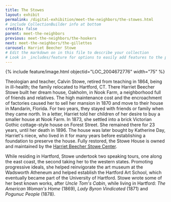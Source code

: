 ```yaml
---
title: The Stowes
layout: exhibit
permalink: /digital-exhibition/meet-the-neighbors/the-stowes.html
# include CollectionBuilder info at bottom
credits: false
parent: meet-the-neighbors
previous: meet-the-neighbors/the-hookers
next: meet-the-neighbors/the-gillettes
carousel: Harriet Beecher Stowe
# Edit the markdown on in this file to describe your collection
# Look in _includes/feature for options to easily add features to the page
---
```


{% include feature/image.html objectid="LOC_2004672776" width="75" %}

Theologian and teacher, Calvin Stowe, retired from teaching in 1864, being in ill-health; the family relocated to Hartford, CT. There Harriet Beecher Stowe built her dream house, Oakholm, in Nook Farm, a neighborhood full of friends and relatives. The high maintenance cost and the encroachment of factories caused her to sell her mansion in 1870 and move to their house in Mandarin, Florida. For two years, they stayed with friends or family when they came north. In a letter, Harriet told her children of her desire to buy a smaller house at Nook Farm. In 1873, she settled into a brick Victorian Gothic cottage-style house on Forest Street. She remained there for 23 years, until her death in 1896.  The house was later bought by Katherine Day, Harriet's niece, who lived in it for many years before establishing a foundation to preserve the house. Fully restored, the Stowe House is owned and maintained by the <a href="https://www.harrietbeecherstowecenter.org/">Harriet Beecher Stowe Center</a>.

While residing in Hartford, Stowe undertook two speaking tours, one along the east coast, the second taking her to the western states. Promoting progressive ideals, she helped reinvigorate the art museum at the Wadsworth Atheneum and helped establish the Hartford Art School, which eventually became part of the University of Hartford. Stowe wrote some of her best known works, after _Uncle Tom's Cabin_, while living in Hartford: _The American Woman's Home_ (1869), _Lady Byron Vindicated_ (1871) and _Pogunuc People_ (1878).
